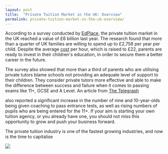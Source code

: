 ```yaml
---
layout: post
title:  "Private Tuition Market in the UK: Overview"
permalink: private-tuition-market-in-the-uk-overview/
---
```

According to a survey conducted by 
[EdPlace](http://www.telegraph.co.uk/finance/personalfinance/9651689/Parents-spend-6bn-a-year-on-private-tuition.html), 
the private tuition market in the
UK reached a value of £6 billion last year. The research found that more than
a quarter of UK families are willing to spend up to £2,758 per year per child.
Despite the average [cost](/features/card-payments/) 
per hour, which is raised to £22, parents are ready
to invest in their children's education, in order to secure them a better
career in the future.

The survey also showed that more than a third of parents who are utilising
private tutors blame schools not providing an adequate level of support to
their children. They consider private tutors more effective and able to make
the difference between success and failure when it comes to passing exams like
11+, GCSE and A Level. An article from 
[The Telegraph](http://www.telegraph.co.uk/finance/personalfinance/9651689/Parents-spend-6bn-a-year-on-private-tuition.html) 

also reported a significant increase
in the number of nine and 10-year-olds being given coaching to pass entrance
tests, as well as rising numbers of pupils who are being entered for the 11+.
If your aim is starting your own tuition agency, or you already have one, you
should not miss this opportunity to grow and push your business forward.

The private tuition industry is one of the fastest growing industries, and now
is the time to capitalise

<div class="img-holder full-width">
   <img src="{{ site.static}}/img/blogs/tutor-cruncher-private-tuition-market-uk.png" alt-text="UK Private tuition market"/>
</div>
